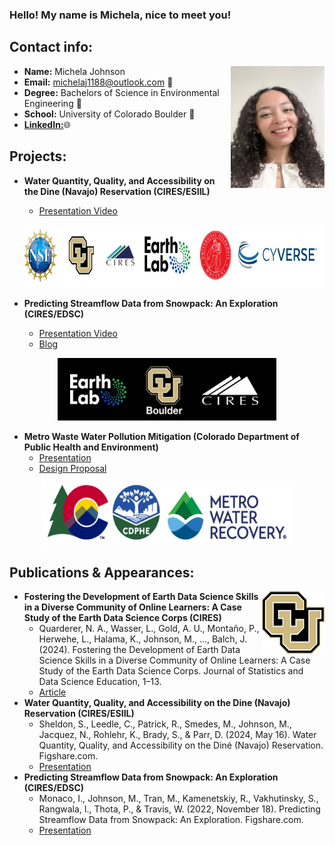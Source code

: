 ### Hello! My name is Michela, nice to meet you! 





## Contact info:
<img src="headshot.jpg" width="150" height= "195" img align="right"/>

- **Name:** Michela Johnson
- **Email:** michelaj1188@outlook.com 📩
- **Degree:** Bachelors of Science in Environmental Engineering 🍃
- **School:** University of Colorado Boulder 🐃
- [**LinkedIn:**](linkedin.com/in/michela-johnson-363545217)🌐



## Projects:
- **Water Quantity, Quality, and Accessibility on the Dine (Navajo) Reservation (CIRES/ESIIL)**
    - [Presentation Video](https://www.youtube.com/watch?v=I8ltH6REyzo)
  
   <p align="center">
      <img src="LogoESIIL.JPG" 
        Height = "100" Width = "600" />
    
- **Predicting Streamflow Data from Snowpack: An Exploration (CIRES/EDSC)**
    - [Presentation Video](https://www.youtube.com/watch?v=w3hB6zGFr-Q&ab_channel=EarthLabCUBoulder) 
    - [Blog](https://earthlab.colorado.edu/blog/predicting-streamflow-data-snowpack-exploration)
  
 <p align="center">
      <img src="EarthLab.JPG" 
        Height = "100" Width = "350" />
          
- **Metro Waste Water Pollution Mitigation (Colorado Department of Public Health and Environment)**
     - [Presentation](https://drive.google.com/file/d/1aSRuz1rF5L0bGvu2tux_wTd0l6bRyhEj/view?usp=sharing)
     - [Design Proposal](https://drive.google.com/file/d/1G-6rgwWbJJHqQt3QZHuGDj1wC-FZci6y/view)
  
 <p align="center">
       <img src="LogoMWW.JPG" 
        Height = "100" Width = "400" />







## Publications & Appearances:
 <img src="CULogo.jpg" 
        Height = "100" Width = "100" img align="right"/>
- **Fostering the Development of Earth Data Science Skills in a Diverse Community of Online Learners: A Case Study of the Earth Data Science Corps (CIRES)**
    - Quarderer, N. A., Wasser, L., Gold, A. U., Montaño, P., Herwehe, L., Halama, K., Johnson, M., ..., Balch, J. (2024). Fostering the Development of Earth Data Science Skills in a Diverse Community of Online Learners: A Case Study of the Earth Data Science Corps. Journal of Statistics and Data Science Education, 1–13.
    - [Article](https://www.tandfonline.com/doi/full/10.1080/26939169.2024.2362886)
- **Water Quantity, Quality, and Accessibility on the Dine (Navajo) Reservation (CIRES/ESIIL)**
    - Sheldon, S., Leedle, C., Patrick, R., Smedes, M., Johnson, M., Jacquez, N., Rohlehr, K., Brady, S., & Parr, D. (2024, May 16). Water Quantity, Quality, and Accessibility on the Diné (Navajo) Reservation. Figshare.com.
    - [Presentation](https://doi.org/10.6084/m9.figshare.25843900.v1)
- **Predicting Streamflow Data from Snowpack: An Exploration (CIRES/EDSC)**
    - Monaco, I., Johnson, M., Tran, M., Kamenetskiy, R., Vakhutinsky, S., Rangwala, I., Thota, P., & Travis, W. (2022, November 18). Predicting Streamflow Data from Snowpack: An Exploration. Figshare.com.
    - [Presentation]( https://doi.org/10.6084/m9.figshare.21583491.v2 )
   
